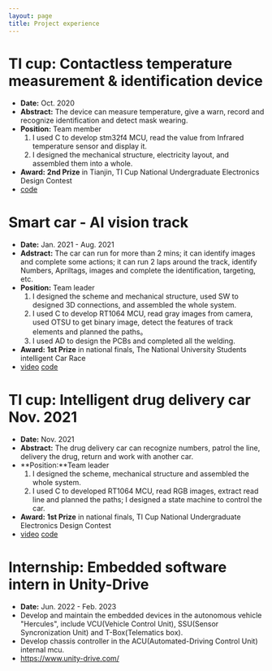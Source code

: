 ```yaml
---
layout: page
title: Project experience
---
```


# TI cup: Contactless temperature measurement & identification device
- **Date:** Oct. 2020
- **Abstract:** The device can measure temperature, give a warn, record and recognize identification and detect mask wearing.
- **Position:** Team member 
  1. I used C to develop stm32f4 MCU, read the value from Infrared temperature sensor and display it.
  2. I designed the mechanical structure, electricity layout, and assembled them into a whole.
- **Award:** **2nd Prize** in Tianjin, TI Cup National Undergraduate Electronics Design Contest
- [code](https://github.com/ouzhoucheng/open-cv-face-recognition)

# Smart car - AI vision track
- **Date:** Jan. 2021 - Aug. 2021
- **Adstract:** The car can run for more than 2 mins; it can identify images and complete some actions; it can run 2 laps around the track, identify Numbers, Apriltags, images and complete the identification, targeting, etc.
- **Position:** Team leader 
  1. I designed the scheme and mechanical structure, used SW to designed 3D connections, and assembled the whole system. 
  2. I used C to develop RT1064 MCU, read gray images from camera, used OTSU to get binary image, detect the features of track elements and planned the paths。 
  3. I used AD to design the PCBs and completed all the welding.
- **Award:** **1st Prize** in national finals, The National University Students intelligent Car Race
- [video](https://www.bilibili.com/video/BV1tL4y1T7xn/) [code](https://github.com/ouzhoucheng/S-M-A-R-T-C-A-R)

# TI cup: Intelligent drug delivery car Nov. 2021
- **Date:** Nov. 2021
- **Abstract:** The drug delivery car can recognize numbers, patrol the line, delivery the drug, return and work with another car.
- **Position:**Team leader 
  1. I designed the scheme, mechanical structure and assembled the whole system. 
  2. I used C to developed RT1064 MCU, read RGB images, extract read line and planned the paths; I designed a state machine to control the car.
- **Award:** **1st Prize** in national finals, TI Cup National Undergraduate Electronics Design Contest
- [video](https://www.bilibili.com/video/BV13L411K7ex/?vd_source=9b67f8488b53e45de247e5881ac151bf) [code](https://github.com/ouzhoucheng/T-I-C-U-P)

# Internship: Embedded software intern in Unity-Drive
- **Date:** Jun. 2022 - Feb. 2023
- Develop and maintain the embedded devices in the autonomous vehicle "Hercules", include VCU(Vehicle Control Unit), SSU(Sensor Syncronization Unit) and T-Box(Telematics box).
- Develop chassis controller in the ACU(Automated-Driving Control Unit) internal mcu.
- <https://www.unity-drive.com/>